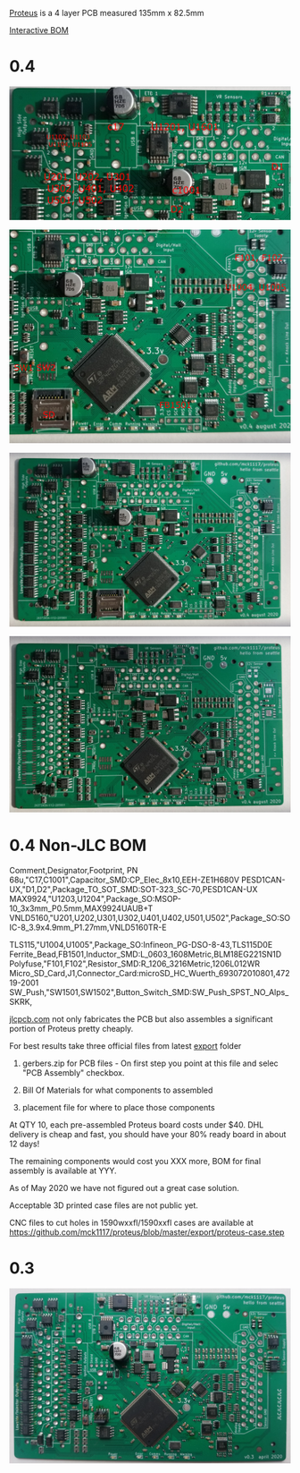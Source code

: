 
[Proteus](https://github.com/mck1117/proteus) is a 4 layer PCB measured 135mm x 82.5mm

[Interactive BOM](https://rusefi.com/docs/ibom/hw48na_V0.4.html)

# 0.4

![x](Hardware/Proteus/Hardware-Proteus-0.4-instructions1.jpg)

![x](Hardware/Proteus/Hardware-Proteus-0.4-instructions2.jpg)

![x](Hardware/Proteus/Hardware-Proteus-0.4-assembled.jpg)

![x](Hardware/Proteus/Hardware-Proteus-0.4-jlc.jpg)


# 0.4 Non-JLC BOM

Comment,Designator,Footprint, PN
68u,"C17,C1001",Capacitor_SMD:CP_Elec_8x10,EEH-ZE1H680V
PESD1CAN-UX,"D1,D2",Package_TO_SOT_SMD:SOT-323_SC-70,PESD1CAN-UX
MAX9924,"U1203,U1204",Package_SO:MSOP-10_3x3mm_P0.5mm,MAX9924UAUB+T
VNLD5160,"U201,U202,U301,U302,U401,U402,U501,U502",Package_SO:SOIC-8_3.9x4.9mm_P1.27mm,VNLD5160TR-E

TLS115,"U1004,U1005",Package_SO:Infineon_PG-DSO-8-43,TLS115D0E
Ferrite_Bead,FB1501,Inductor_SMD:L_0603_1608Metric,BLM18EG221SN1D
Polyfuse,"F101,F102",Resistor_SMD:R_1206_3216Metric,1206L012WR
Micro_SD_Card,J1,Connector_Card:microSD_HC_Wuerth_693072010801,47219-2001
SW_Push,"SW1501,SW1502",Button_Switch_SMD:SW_Push_SPST_NO_Alps_SKRK,


[jlcpcb.com](http://www.jlcpcb.com) not only fabricates the PCB but also assembles a significant portion of Proteus pretty cheaply.

For best results take three official files from latest [export](https://github.com/mck1117/proteus/tree/master/export) folder

1) gerbers.zip for PCB files - On first step you point at this file and selec "PCB Assembly" checkbox.

2) Bill Of Materials for what components to assembled

3) placement file for where to place those components

At QTY 10, each pre-assembled Proteus board costs under $40. DHL delivery is cheap and fast, you should have your 80% ready board in about 12 days!

The remaining components would cost you XXX more, BOM for final assembly is available at YYY.

As of May 2020 we have not figured out a great case solution.

Acceptable 3D printed case files are not public yet.

CNC files to cut holes in 1590wxxfl/1590xxfl cases are available at https://github.com/mck1117/proteus/blob/master/export/proteus-case.step



# 0.3

![x](Hardware/Proteus/Hardware-Proteus-0.3.jpg) 

